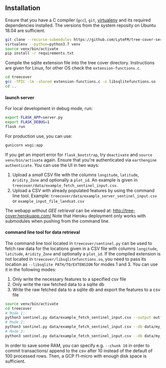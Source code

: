 ## Installation
Ensure that you have a C compiler (`gcc`), `git`, [virtualenv](https://virtualenv.pypa.io/en/stable/) and its required dependencies installed. The versions from the system reposity on Ubuntu 18.04 are sufficient.

```bash
git clone --recurse-submodules https://github.com/LyteFM/tree-cover-server.git
virtualenv --python=python3.7 venv
source venv/bin/activate
pip install -r requirements.txt
```

Compile the sqlite extension file into the tree cover directory. Instructions are given for Linux, for other OS check the `extension-functions.c`.
``` bash
cd treecover
gcc -fPIC -lm -shared extension-functions.c -o libsqlitefunctions.so
cd ..
```

#### launch server
For local development in debug mode, run:
```bash
export FLASK_APP=server.py
export FLASK_DEBUG=1
flask run
```

For production use, you can use:
```bash
gunicorn wsgi:app
```

If you get an import error for `flask_bootstrap`, try `deactivate` and `source venv/bin/activate` again. Ensure that you're
authenticated via `earthengine authenticate`. You can use the UI in two ways:
1. Upload a _small_ CSV file with the columns `longitude`, `latitude`, `Aridity_Zone` and optionally a `plot_id`. An example is given in `treecover/data/example_fetch_sentinel_input.csv`.
2. Upload a CSV with already populated features by using the command line tool. Example: `treecover/data/example_server_sentinel_input.csv` or `example_input_file_landsat.csv`

The webapp _without GEE retrieval_ can be viewed at: http://tree-cover.herokuapp.com/
Note that Heroku deployment only works with submodules when pushing from the command line.


#### command line tool for data retrieval
The command line tool located in `treecover/sentinel.py` can be used to fetch raw data for the locations given in a CSV file with columns `longitude`, `latitude`, `Aridity_Zone` and optionally a `plot_id`.
If the compiled extension is not located in `treecover/libsqlitefunctions.so`, you need to pass its location as `--libsqlite PATH/TO/EXTENSION` for modes 1 and 3.
You can use it in the following modes:
1. Only write the necessary features to a specified csv file
2. Only write the raw fetched data to a sqlite db
3. Write the raw fetched data to a sqlite db and export the features to a csv file

```bash
source venv/bin/activate
cd treecover
# Mode 1:
python3 sentinel.py data/example_fetch_sentinel_input.csv --output outfile_1.csv
# Mode 2:
python3 sentinel.py data/example_fetch_sentinel_input.csv --db data/my_small_test.db
# Mode 3:
python3 sentinel.py data/example_fetch_sentinel_input.csv --db data/my_small_test.db --output my_small_outfile.csv
```

In order to save some RAM, you can specify e.g. `--chunk 10` in order to commit transactions/ append to the csv after 10 instead of the default of 100 processed rows.
Then, a GCP f1-micro with enough disk space is sufficient.

